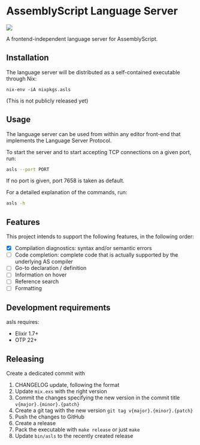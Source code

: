 # AssemblyScript Language Server
![](https://github.com/saulecabrera/asls/workflows/CI/badge.svg)

A frontend-independent language server for AssemblyScript.

## Installation

The language server will be distributed as a self-contained executable through
Nix:

```
nix-env -iA nixpkgs.asls
```

(This is not publicly released yet)

## Usage

The language server can be used from within any editor front-end that implements
the Language Server Protocol.

To start the server and to start accepting TCP connections on a given port, run:

```sh
asls --port PORT
```

If no port is given, port 7658 is taken as default.

For a detailed explanation of the commands, run:

```sh
asls -h
```

## Features

This project intends to support the following features, in the following order:

- [x] Compilation diagnostics: syntax and/or semantic errors
- [ ] Code completion: complete code that is actually supported by the underlying AS compiler
- [ ] Go-to declaration / definition
- [ ] Information on hover
- [ ] Reference search
- [ ] Formatting

## Development requirements

asls requires:

- Elixir 1.7+
- OTP 22+


## Releasing

Create a dedicated commit with

1. CHANGELOG update, following the format
2. Update `mix.exs` with the right version
3. Commit the changes specifying the new version in the commit title `v{major}.{minor}.{patch}`
4. Create a git tag with the new version `git tag v{major}.{minor}.{patch}`
5. Push the changes to GitHub
6. Create a release
7. Pack the executable with `make release` or just `make`
8. Update `bin/asls` to the recently created release

